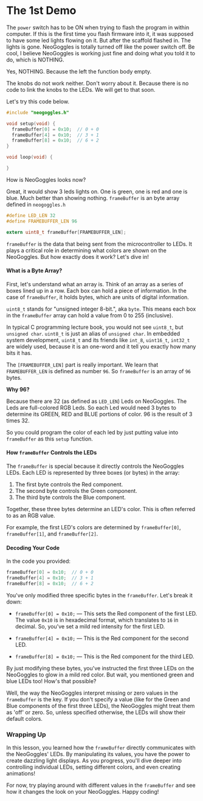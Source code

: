 The 1st Demo
===

The `power` switch has to be ON when trying to flash the program in within computer. If this is the first time you flash firmware into it, it was supposed to have some led lights flowing on it. But after the scaffold flashed in. The lights is gone. NeoGoggles is totally turned off like the power switch off. Be cool, I believe NeoGoggles is working just fine and doing what you told it to do, which is NOTHING.

Yes, NOTHING. Because the left the function body empty.

The knobs do not work neither. Don't worry about it. Because there is no code to link the knobs to the LEDs. We will get to that soon.

Let's try this code below.

```c
#include "neogoggles.h"

void setup(void) {
  frameBuffer[0] = 0x10;  // 0 + 0
  frameBuffer[4] = 0x10;  // 3 + 1
  frameBuffer[8] = 0x10;  // 6 + 2
}

void loop(void) {

}
```

How is NeoGoggles looks now?

Great, it would show 3 leds lights on. One is green, one is red and one is blue. Much better than showing nothing. `frameBuffer` is an byte array defined in `neogoggles.h`

```c
#define LED_LEN 32
#define FRAMEBUFFER_LEN 96

extern uint8_t frameBuffer[FRAMEBUFFER_LEN];
```

`frameBuffer` is the data that being sent from the microcontroller to LEDs. It plays a critical role in determining what colors are shown on the NeoGoggles. But how exactly does it work? Let's dive in!

#### What is a Byte Array?

First, let's understand what an array is. Think of an array as a series of boxes lined up in a row. Each box can hold a piece of information. In the case of `frameBuffer`, it holds bytes, which are units of digital information.

`uint8_t` stands for "unsigned integer 8-bit.", aka `byte`. This means each box in the `frameBuffer` array can hold a value from 0 to 255 (inclusive).

In typical C programming lecture book, you would not see `uint8_t`, but `unsigned char`. `uint8_t` is just an alias of `unsigned char`. In embedded system development, `uint8_t` and its friends like `int_8`, `uint16_t`, `int32_t` are widely used, because it is an one-word and it tell you exactly how many bits it has.

The `[FRAMEBUFFER_LEN]` part is really important. We learn that `FRAMEBUFFER_LEN` is defined as number `96`. So `frameBuffer` is an array of `96` bytes.

**Why 96?**

Because there are 32 (as defined as `LED_LEN`) Leds on NeoGoggles. The Leds are full-colored RGB Leds. So each Led would need 3 bytes to determine its GREEN, RED and BLUE portions of color. 96 is the result of 3 times 32.

So you could program the color of each led by just putting value into `frameBuffer` as this `setup` function.



#### How `frameBuffer` Controls the LEDs

The `frameBuffer` is special because it directly controls the NeoGoggles LEDs. Each LED is represented by three boxes (or bytes) in the array:

1. The first byte controls the Red component.
2. The second byte controls the Green component.
3. The third byte controls the Blue component.

Together, these three bytes determine an LED's color. This is often referred to as an RGB value.

For example, the first LED's colors are determined by `frameBuffer[0]`, `frameBuffer[1]`, and `frameBuffer[2]`.

#### Decoding Your Code

In the code you provided:

```c
frameBuffer[0] = 0x10;  // 0 + 0
frameBuffer[4] = 0x10;  // 3 + 1
frameBuffer[8] = 0x10;  // 6 + 2
```

You've only modified three specific bytes in the `frameBuffer`. Let's break it down:

- `frameBuffer[0] = 0x10;` — This sets the Red component of the first LED. The value `0x10` is in hexadecimal format, which translates to `16` in decimal. So, you've set a mild red intensity for the first LED.

- `frameBuffer[4] = 0x10;` — This is the Red component for the second LED.

- `frameBuffer[8] = 0x10;` — This is the Red component for the third LED.

By just modifying these bytes, you've instructed the first three LEDs on the NeoGoggles to glow in a mild red color. But wait, you mentioned green and blue LEDs too! How's that possible?

Well, the way the NeoGoggles interpret missing or zero values in the `frameBuffer` is the key. If you don't specify a value (like for the Green and Blue components of the first three LEDs), the NeoGoggles might treat them as 'off' or zero. So, unless specified otherwise, the LEDs will show their default colors.

### Wrapping Up

In this lesson, you learned how the `frameBuffer` directly communicates with the NeoGoggles' LEDs. By manipulating its values, you have the power to create dazzling light displays. As you progress, you'll dive deeper into controlling individual LEDs, setting different colors, and even creating animations!

For now, try playing around with different values in the `frameBuffer` and see how it changes the look on your NeoGoggles. Happy coding!

